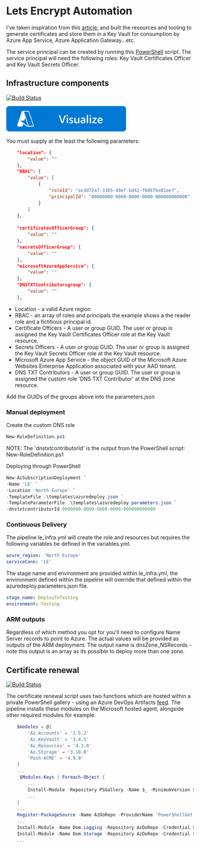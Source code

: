 # Lets Encrypt Automation

I've taken inspiration from this [article:](https://medium.com/@brentrobinson5/automating-certificate-management-with-azure-and-lets-encrypt-fee6729e2b78) and built the resources and tooling to generate certificates and store them in a Key Vault for consumption by Azure App Service, Azure Application Gateway...etc.

The service principal can be created by running this [PowerShell](https://github.com/heathen1878/ARM-QuickStarts/tree/master/AzureDevOps) script. The service principal will need the following roles: Key Vault Certificates Officer and Key Vault Secrets Officer.

## Infrastructure components

[![Build Status](https://dev.azure.com/heathen1878/MSDN/_apis/build/status/Arm-LetsEncrypt-Infra?branchName=main)](https://dev.azure.com/heathen1878/MSDN/_build/latest?definitionId=6&branchName=main)

[![Visualize](https://raw.githubusercontent.com/Azure/azure-quickstart-templates/master/1-CONTRIBUTION-GUIDE/images/visualizebutton.svg?sanitize=true)](http://armviz.io/#/?load=https%3A%2F%2Fraw.githubusercontent.com%2Fheathen1878%2Fposh-acme-azure-example%2Fmaster%2Ftemplates%2Fazuredeploy.json)

You must supply at the least the following parameters:

```json
    "location": {
        "value": ""
    },
    "RBAC": {
        "value": [
            {
                "roleId": "acdd72a7-3385-48ef-bd42-f606fba81ae7",
                "principalId": "00000000-0000-0000-0000-000000000000"
            }
        ]
    },

    "certificatesOfficerGroup": {
        "value": ""
    },
    "secretsOfficerGroup": {
        "value": ""
    },
    "microsoftAzureAppService": {
        "value": ""
    },
    "DNSTXTContributorsgroup": {
        "value": ""
    },
```
* Location - a valid Azure region
* RBAC - an array of roles and principals the example shows a the reader role and a fictitious principal id.
* Certificate Officers - A user or group GUID. The user or group is assigned the Key Vault Certificates Officer role at the Key Vault resource.
* Secrets Officers - A user or group GUID. The user or group is assigned the Key Vault Secrets Officer role at the Key Vault resource.
* Microsoft Azure App Service - the object GUID of the Microsoft Azure Websites Enterprise Application associated with your AAD tenant. 
* DNS TXT Contributors - A user or group GUID. The user or group is assigned the custom role 'DNS TXT Contributor' at the DNS zone resource.

Add the GUIDs of the groups above into the parameters.json

### Manual deployment

Create the custom DNS role
```PowerShell
New-RoleDefinition.ps1
```

NOTE: The 'dnstxtcontributorId' is the output from the PowerShell script: New-RoleDefinition.ps1

Deploying through PowerShell 
```PowerShell
New-AzSubscriptionDeployment `
-Name 'LE' `
-Location 'North Europe' `
-TemplateFile .\templates\azuredeploy.json `
-TemplateParameterFile .\templates\azuredeploy.parameters.json `
-dnstxtcontributorId 0000000-0000-0000-0000-000000000000
```

### Continuous Delivery

The pipeline le_infra.yml will create the role and resources but requires the following variables be defined in the variables.yml.

```yaml
azure_region: 'North Europe'
serviceConn: 'LE'
```

The stage name and environment are provided within le_infra.yml, the environment defined within the pipeline will override that defined within the azuredeploy.parameters.json file.

```yaml
stage_name: DeployToTesting
environment: Testing
```

###  ARM outputs
Regardless of which method you opt for you'll need to configure Name Server records to point to Azure. The actual values will be provided as outputs of the ARM deployment. The output name is dnsZone_NSRecords - note this output is an array as its possible to deploy more than one zone. 

## Certificate renewal

[![Build Status](https://dev.azure.com/heathen1878/MSDN/_apis/build/status/Pwsh-LetsEncrypt-Cert?branchName=main)](https://dev.azure.com/heathen1878/MSDN/_build/latest?definitionId=8&branchName=main)

The certificate renewal script uses two functions which are hosted within a private PowerShell gallery - using an Azure DevOps Artifacts [feed](https://github.com/heathen1878/PowerShellModules#readme). The pipeline installs these modules on the Microsoft hosted agent, alongside other required modules for example:

```PowerShell
    $modules = @{
        'Az.Accounts' = '2.5.2'
        'Az.KeyVault' = '3.4.5'
        'Az.Resources' = '4.3.0'
        'Az.Storage' = '3.10.0'
        'Posh-ACME' = '4.9.0'
    }
    ...
     $Modules.Keys | Foreach-Object {
        ...
        Install-Module -Repository PSGallery -Name $_ -MinimumVersion $Modules[$_] -scope CurrentUser...
        ...    
    }
    ...
    Register-PackageSource -Name AzDoRepo -ProviderName 'PowerShellGet' -Location ${{ parameters.azdofeed }} -Trusted -Credential $devOpsCred
    ...
    Install-Module -Name Dom.Logging -Repository AzDoRepo -Credential $devOpsCreds
    Install-Module -Name Dom.Storage -Repository AzDoRepo -Credential $devOpsCred
    ...
```